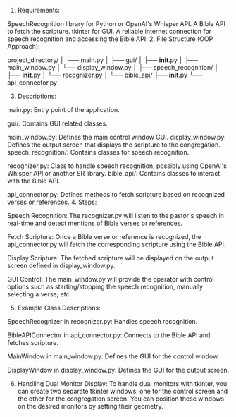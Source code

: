 1. Requirements:

SpeechRecognition library for Python or OpenAI's Whisper API.
A Bible API to fetch the scripture.
tkinter for GUI.
A reliable internet connection for speech recognition and accessing the Bible API.
2. File Structure (OOP Approach):

project_directory/
│
├── main.py
│
├── gui/
│   ├── __init__.py
│   ├── main_window.py
│   └── display_window.py
│
├── speech_recognition/
│   ├── __init__.py
│   └── recognizer.py
│
└── bible_api/
    ├── __init__.py
    └── api_connector.py


3. Descriptions:

main.py: Entry point of the application.

gui/: Contains GUI related classes.

main_window.py: Defines the main control window GUI.
display_window.py: Defines the output screen that displays the scripture to the congregation.
speech_recognition/: Contains classes for speech recognition.

recognizer.py: Class to handle speech recognition, possibly using OpenAI's Whisper API or another SR library.
bible_api/: Contains classes to interact with the Bible API.

api_connector.py: Defines methods to fetch scripture based on recognized verses or references.
4. Steps:

Speech Recognition: The recognizer.py will listen to the pastor's speech in real-time and detect mentions of Bible verses or references.

Fetch Scripture: Once a Bible verse or reference is recognized, the api_connector.py will fetch the corresponding scripture using the Bible API.

Display Scripture: The fetched scripture will be displayed on the output screen defined in display_window.py.

GUI Control: The main_window.py will provide the operator with control options such as starting/stopping the speech recognition, manually selecting a verse, etc.

5. Example Class Descriptions:

SpeechRecognizer in recognizer.py: Handles speech recognition.

BibleAPIConnector in api_connector.py: Connects to the Bible API and fetches scripture.

MainWindow in main_window.py: Defines the GUI for the control window.

DisplayWindow in display_window.py: Defines the GUI for the output screen.

6. Handling Dual Monitor Display:
To handle dual monitors with tkinter, you can create two separate tkinter windows, one for the control screen and the other for the congregation screen. You can position these windows on the desired monitors by setting their geometry.